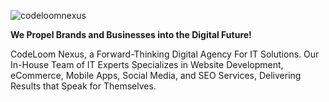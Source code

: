 
![codeloomnexus](https://github.com/user-attachments/assets/6edeeacf-ef9f-4d6e-8ad3-10fd5ebebfd2)


**We Propel Brands and Businesses into the Digital Future!**

CodeLoom Nexus, a Forward-Thinking Digital Agency For IT Solutions. Our In-House Team of IT Experts Specializes in Website Development, eCommerce, Mobile Apps, Social Media, and SEO Services, Delivering Results that Speak for Themselves.

